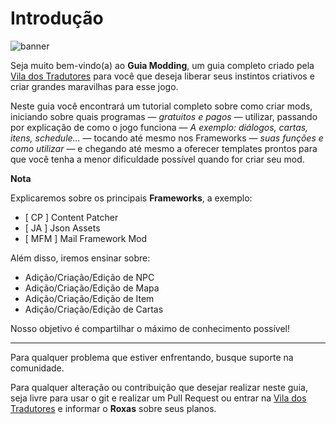 # Introdução

![banner](https://i.imgur.com/OMFnY4K.png "Venha participar da comunidade mais entusiasta de Stardew Valley!")

Seja muito bem-vindo(a) ao **Guia Modding**, um guia completo criado pela [Vila dos Tradutores](https://dsc.gg/vila-dos-tradutores) para você que deseja liberar seus instintos criativos e criar grandes maravilhas para esse jogo.

Neste guia você encontrará um tutorial completo sobre como criar mods, iniciando sobre quais programas — *gratuitos e pagos* — utilizar, passando por explicação de como o jogo funciona — *A exemplo: diálogos, cartas, itens, schedule...* — tocando até mesmo nos Frameworks — *suas funções e como utilizar* — e chegando até mesmo a oferecer templates prontos para que você tenha a menor dificuldade possível quando for criar seu mod.

**Nota**

Explicaremos sobre os principais **Frameworks**, a exemplo:

- [ CP ] Content Patcher
- [ JA ] Json Assets
- [ MFM ] Mail Framework Mod

Além disso, iremos ensinar sobre:

- Adição/Criação/Edição de NPC
- Adição/Criação/Edição de Mapa
- Adição/Criação/Edição de Item
- Adição/Criação/Edição de Cartas

Nosso objetivo é compartilhar o máximo de conhecimento possível!

---

Para qualquer problema que estiver enfrentando, busque suporte na comunidade.

Para qualquer alteração ou contribuição que desejar realizar neste guia, seja livre para usar o git e realizar um Pull Request ou entrar na [Vila dos Tradutores](https://dsc.gg/vila-dos-tradutores) e informar o **Roxas** sobre seus planos.
